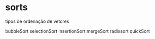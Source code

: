 # sorts
tipos de ordenação de vetores

bubbleSort
selectionSort
insertionSort
mergeSort
radixsort
quickSort
